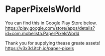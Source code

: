 # PaperPixelsWorld
You can find this in Google Play Store below.<br>
https://play.google.com/store/apps/details?id=com.mobelista.PaperPixelsWorld

Thank you for supplying thease greate assets!<br>
https://v3x3d.itch.io/paper-pixels
